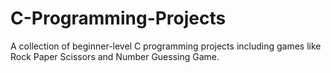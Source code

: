 # C-Programming-Projects
A collection of beginner-level C programming projects including games like Rock Paper Scissors and Number Guessing Game.
